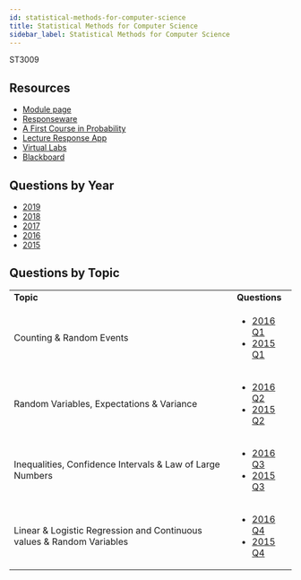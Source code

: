 ```yaml
---
id: statistical-methods-for-computer-science
title: Statistical Methods for Computer Science
sidebar_label: Statistical Methods for Computer Science
---
```


ST3009

## Resources

* [Module page](https://www.scss.tcd.ie/Doug.Leith/ST3009/)
* [Responseware](https://responseware.turningtechnologies.com/responseware/)
* [A First Course in Probability](http://zalsiary.kau.edu.sa/Files/0009120/Files/119387_A_First_Course_in_Probability_8th_Edition.pdf)
* [Lecture Response App](https://www.turningtechnologies.com/student)
* [Virtual Labs](https://www.scss.tcd.ie/SCSS_VirtualLabs/)
* [Blackboard](https://mymodule.tcd.ie/)

## Questions by Year

-   [2019](https://www.scss.tcd.ie/doug.leith/ST3009/finalexam2018.pdf)
-   [2018](https://www.tcd.ie/academicregistry/exams/assets/local/past-papers2018/ST/ST3009-2.PDF)
-   [2017](https://www.tcd.ie/academicregistry/exams/assets/local/past-papers2017/ST/ST3009-1.PDF)
-   [2016](https://www.scss.tcd.ie/Doug.Leith/ST3009/finalexam2015.pdf)
-   [2015](https://www.tcd.ie/academicregistry/exams/assets/local/past-papers2015/ST/ST3009-1.PDF)

## Questions by Topic
<table class="examQuestions" width="700px">
    <tr>
        <td><strong>Topic</strong></td>
        <td><strong>Questions</strong></td>
    </tr>
    <tr>
        <td>Counting &amp; Random Events</td>
        <td>
            <ul class="questions">
        <li><a href="https://www.scss.tcd.ie/Doug.Leith/ST3009/finalexam2015.pdf#page=2">2016 Q1</a></li>
        <li><a href="https://www.tcd.ie/academicregistry/exams/assets/local/past-papers2015/ST/ST3009-1.PDF#page=2">2015 Q1</a></li>
            </ul>
        </td>
    </tr>
    <tr>
        <td>Random Variables, Expectations &amp; Variance</td>
        <td>
            <ul class="questions">
        <li><a href="https://www.scss.tcd.ie/Doug.Leith/ST3009/finalexam2015.pdf#page=2&zoom=0,0,200">2016 Q2</a></li>
        <li><a href="https://www.tcd.ie/academicregistry/exams/assets/local/past-papers2015/ST/ST3009-1.PDF#page=3">2015 Q2</a></li>
            </ul>
        </td>
    </tr>
    <tr>
        <td>Inequalities, Confidence Intervals &amp; Law of Large Numbers</td>
        <td>
            <ul class="questions">
        <li><a href="https://www.scss.tcd.ie/Doug.Leith/ST3009/finalexam2015.pdf#page=2&zoom=0,0,500">2016 Q3</a></li>
        <li><a href="https://www.tcd.ie/academicregistry/exams/assets/local/past-papers2015/ST/ST3009-1.PDF#page=4">2015 Q3</a></li>
            </ul>
        </td>
    </tr>
    <tr>
        <td>Linear &amp; Logistic Regression and Continuous values &amp; Random Variables</td>
        <td>
            <ul class="questions">
        <li><a href="https://www.scss.tcd.ie/Doug.Leith/ST3009/finalexam2015.pdf#page=2&zoom=0,0,800">2016 Q4</a></li>
        <li><a href="https://www.tcd.ie/academicregistry/exams/assets/local/past-papers2015/ST/ST3009-1.PDF#page=5">2015 Q4</a></li>
            </ul>
        </td>
    </tr>
</table>

